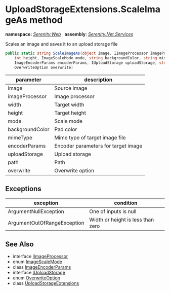 # UploadStorageExtensions.ScaleImageAs method
**namespace:** *[Serenity.Web](../../README.md#serenity.web-namespace)*   **assembly**: *[Serenity.Net.Services](../../README.md)*

Scales an image and saves it to an upload storage file

```csharp
public static string ScaleImageAs(object image, IImageProcessor imageProcessor, int width, 
    int height, ImageScaleMode mode, string backgroundColor, string mimeType, 
    ImageEncoderParams encoderParams, IUploadStorage uploadStorage, string path, 
    OverwriteOption overwrite)
```

| parameter | description |
| --- | --- |
| image | Source image |
| imageProcessor | Image processor |
| width | Target width |
| height | Target height |
| mode | Scale mode |
| backgroundColor | Pad color |
| mimeType | Mime type of target image file |
| encoderParams | Encoder parameters for target image |
| uploadStorage | Upload storage |
| path | Path |
| overwrite | Overwrite option |

## Exceptions

| exception | condition |
| --- | --- |
| ArgumentNullException | One of inputs is null |
| ArgumentOutOfRangeException | Width or height is less than zero |

## See Also

* interface [IImageProcessor](../IImageProcessor.md)
* enum [ImageScaleMode](../Serenity.Net.Core/../ImageScaleMode.md)
* class [ImageEncoderParams](../ImageEncoderParams.md)
* interface [IUploadStorage](../IUploadStorage.md)
* enum [OverwriteOption](../OverwriteOption.md)
* class [UploadStorageExtensions](../UploadStorageExtensions.md)